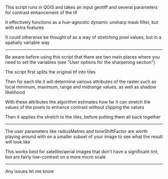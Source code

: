 This script runs in QGIS and takes an input geotiff and several parameters for contrast enhancement of the tif

It effectively functions as a hue-agnostic dynamic unsharp mask filter, but with extra features

It could otherwise be thought of as a way of stretching pixel values, but in a spatially variable way

___________________________________

Be aware before using this script that there are two main places where you need to set the variables (see "User options for the sharpening section")

The script first splits the original tif into tiles

Then for each tile it will determine various attributes of the raster such as local minimum, maximum, range and midrange values, as well as shadow likelihood

With these attributes the algorithm estimates how far it can stretch the values of the pixels to enhance contrast without clipping the values

Then it applies the stretch to the tiles, before putting them all back together

___________________________________

The user parameters like radiusMetres and toneShiftFactor are worth playing around with on a smaller subset of your image to see what the result will look like

This works best for satellite/aerial images that don't have a significant tint, but are fairly low-contrast on a more micro scale

_____________________________________

Any issues let me know
